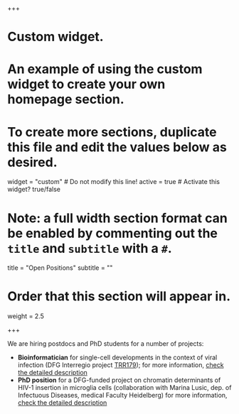 +++
# Custom widget.
# An example of using the custom widget to create your own homepage section.
# To create more sections, duplicate this file and edit the values below as desired.
widget = "custom"  # Do not modify this line!
active = true  # Activate this widget? true/false

# Note: a full width section format can be enabled by commenting out the `title` and `subtitle` with a `#`.
title = "Open Positions"
subtitle = ""

# Order that this section will appear in.
weight = 2.5

+++

We are hiring postdocs and PhD students for a number of projects:

* **Bioinformatician** for single-cell developments in the context of viral infection (DFG Interregio project [TRR179](http://trr179.de)); for more information, [check the detailed description](/Bioinformatician_TRR179.pdf)
* **PhD position** for a DFG-funded project on chromatin determinants of HIV-1 insertion in microglia cells (collaboration with Marina Lusic,  dep. of Infectuous Diseases, medical Faculty Heidelberg)
for more information, [check the detailed description](/PhD_position_SPP.pdf)
